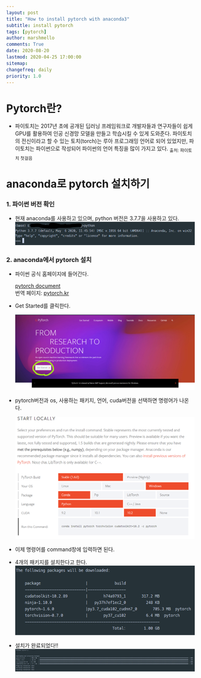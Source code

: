 ```yaml
---
layout: post
title: "How to install pytorch with anaconda3"
subtitle: install pytorch
tags: [pytorch]
author: marshmello
comments: True
date: 2020-08-20
lastmod: 2020-04-25 17:00:00
sitemap:
changefreq: daily
priority: 1.0
---
```


# Pytorch란?

- 파이토치는 2017년 초에 공개된 딥러닝 프레임워크로 개발자들과 연구자들이 쉽게 GPU를 활용하여 인공 신경망 모델을 만들고 학습시킬 수 있게 도와준다. 파이토치의 전신이라고 할 수 있는 토치(torch)는 루아 프로그래밍 언어로 되어 있었지만, 파이토치는 파이썬으로 작성되어 파이썬의 언어 특징을 많이 가지고 있다.
  <sub>출처: 파이토치 첫걸음</sub>

# anaconda로 pytorch 설치하기

### 1. 파이썬 버전 확인

- 현재 anaconda를 사용하고 있으며, python 버전은 3.7.7을 사용하고 있다.
  ![pytorch](/assets/img/posts/install_pytorch/py_version.png)

### 2. anaconda에서 pytorch 설치

- 파이썬 공식 홈페이지에 들어간다.

  [pytorch document](https://pytorch.org/)  
  번역 페이지: [pytorch.kr](https://pytorch.kr/)

- Get Started를 클릭한다.

  ![start](/assets/img/posts/install_pytorch/getstart.png)

- pytorch버전과 os, 사용하는 패키지, 언어, cuda버전을 선택하면 명령어가 나온다.

  ![command](/assets/img/posts/install_pytorch/command.png)

- 이제 명령어를 command창에 입력하면 된다.
- 4개의 패키지를 설치한다고 한다.
  ![install](/assets/img/posts/install_pytorch/intalled.png)

- 설치가 완료되었다!!
  ![fin](/assets/img/posts/install_pytorch/fin.png)
